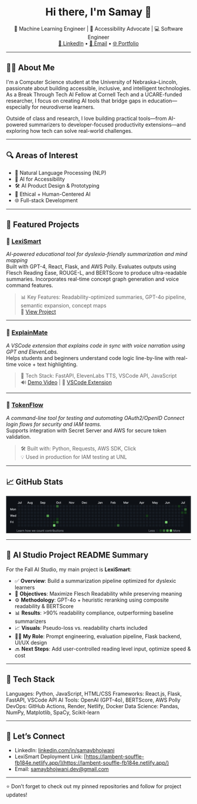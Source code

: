 <h1 align="center">Hi there, I'm Samay 👋</h1>

<p align="center">
  🌟 Machine Learning Engineer | 🧠 Accessibility Advocate | 💻 Software Engineer <br>
  <a href="https://www.linkedin.com/in/samay-bhojwani-032060260/">🔗 LinkedIn</a> • 
  <a href="mailto:sbhojwani2@unl.edu">📧 Email</a> • 
  <a href="https://lambent-souffle-fb184e.netlify.app/">🌐 Portfolio</a>
</p>

---

## 👨‍💻 About Me

I'm a Computer Science student at the University of Nebraska–Lincoln, passionate about building accessible, inclusive, and intelligent technologies. As a Break Through Tech AI Fellow at Cornell Tech and a UCARE-funded researcher, I focus on creating AI tools that bridge gaps in education—especially for neurodiverse learners.

Outside of class and research, I love building practical tools—from AI-powered summarizers to developer-focused productivity extensions—and exploring how tech can solve real-world challenges.

---

## 🔍 Areas of Interest
- 🤖 Natural Language Processing (NLP)
- 🧠 AI for Accessibility
- 🛠️ AI Product Design & Prototyping
- 🎯 Ethical + Human-Centered AI
- 🌐 Full-stack Development

---

## 📌 Featured Projects

### 🧠 [LexiSmart](https://github.com/your-username/lexismart-backend)
*AI-powered educational tool for dyslexia-friendly summarization and mind mapping*  
Built with GPT-4, React, Flask, and AWS Polly. Evaluates outputs using Flesch Reading Ease, ROUGE-L, and BERTScore to produce ultra-readable summaries. Incorporates real-time concept graph generation and voice command features.

> 📊 Key Features: Readability-optimized summaries, GPT-4o pipeline, semantic expansion, concept maps  
> 🧪 [View Project](https://lambent-souffle-fb184e.netlify.app/)

---

### 💬 [ExplainMate](https://github.com/Samay30/explainmate-backend)
*A VSCode extension that explains code in sync with voice narration using GPT and ElevenLabs.*  
Helps students and beginners understand code logic line-by-line with real-time voice + text highlighting.

> 🚀 Tech Stack: FastAPI, ElevenLabs TTS, VSCode API, JavaScript  
> 🔊 [Demo Video](#https://www.linkedin.com/feed/update/urn:li:activity:7337893195344674816/) | 🧩 [VSCode Extension](https://github.com/Samay30/explainmate-backend)

---

### 🔐 [TokenFlow](https://github.com/Samay30/TokenFlow)
*A command-line tool for testing and automating OAuth2/OpenID Connect login flows for security and IAM teams.*  
Supports integration with Secret Server and AWS for secure token validation.

> 🛠 Built with: Python, Requests, AWS SDK, Click  
> 💡 Used in production for IAM testing at UNL

---

## 📈 GitHub Stats

<p align="center">
  <img src="screenshot.png" alt="GitHub Streak Stats" width="600"/>
</p>

---

## 📂 AI Studio Project README Summary

For the Fall AI Studio, my main project is **LexiSmart**:

- ✅ **Overview**: Build a summarization pipeline optimized for dyslexic learners  
- 🎯 **Objectives**: Maximize Flesch Readability while preserving meaning  
- ⚙️ **Methodology**: GPT-4o + heuristic reranking using composite readability & BERTScore  
- 📊 **Results**: >90% readability compliance, outperforming baseline summarizers  
- 📈 **Visuals**: Pseudo-loss vs. readability charts included  
- 🧑‍💻 **My Role**: Prompt engineering, evaluation pipeline, Flask backend, UI/UX design  
- 🔜 **Next Steps**: Add user-controlled reading level input, optimize speed & cost

---

## 🔧 Tech Stack

Languages: Python, JavaScript, HTML/CSS
Frameworks: React.js, Flask, FastAPI, VSCode API
AI Tools: OpenAI (GPT-4o), BERTScore, AWS Polly
DevOps: GitHub Actions, Render, Netlify, Docker
Data Science: Pandas, NumPy, Matplotlib, SpaCy, Scikit-learn

---

## 🤝 Let’s Connect

- LinkedIn: [linkedin.com/in/samaybhojwani](https://www.linkedin.com/in/samay-bhojwani-032060260/)
- LexiSmart Deployment Link: [https://lambent-souffle-fb184e.netlify.app/](https://lambent-souffle-fb184e.netlify.app/)
- Email: [samaybhojwani.dev@gmail.com](mailto:sbhojwani2@unl.edu)

---

⭐ Don’t forget to check out my pinned repositories and follow for project updates!
